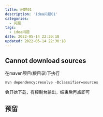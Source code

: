 ```yaml
---
title: 问题01
description: 'idea问题01'
categories:
  - 问题
tags:
  - idea问题
date: 2022-05-14 22:30:18
updated: 2022-05-14 22:30:18
---
```


## Cannot download sources

在maven项目(根目录)下执行

```shell
mvn dependency:resolve -Dclassifier=sources
```



会开始下载，有控制台输出，结束后再点即可

## 预留

